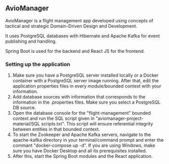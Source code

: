 ## AvioManager

AvioManager is a flight management app developed using concepts of tactical and strategic Domain-Driven Design and Development.

It uses PostgreSQL databases with Hibernate and Apache Kafka for event publishing and handling.

Spring Boot is used for the backend and React JS for the frontend.

### Setting up the application

1. Make sure you have a PostgreSQL server installed locally or a Docker container with a PostgreSQL server image running. After that, edit the application properties files in every module/bounded context with your information.
2. Add database sources with information that corresponds to the information in the .properties files. Make sure you select a PostgreSQL DB source.
3. Open the database console for the "flight-management" bounded context and run the SQL script given in "aviomanager-project-material/SQL scripts.txt". This script will ensure referential integrity between entities in that bounded context.
4. To start the Zookeeper and Apache Kafka servers, navigate to the apache-kafka directory in your terminal/command prompt and enter the commant "docker-compose up -d". If you are using Windows, make sure you have Docker Desktop and all its prerequisites installed.
5. After this, start the Spring Boot modules and the React application.